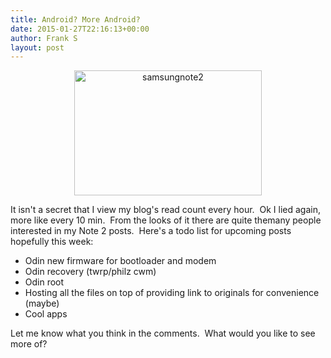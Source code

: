 ```yaml
---
title: Android? More Android?
date: 2015-01-27T22:16:13+00:00
author: Frank S
layout: post
---
```

<p style="text-align: center;"><a href="http://frankshin.com/wp-content/uploads/2015/01/samsungnote2.jpg"><img class=" size-medium wp-image-221 aligncenter" src="http://frankshin.com/wp-content/uploads/2015/01/samsungnote2-300x200.jpg" alt="samsungnote2" width="300" height="200" /></a></p>
<p style="text-align: left;">It isn't a secret that I view my blog's read count every hour.  Ok I lied again, more like every 10 min.  From the looks of it there are quite themany people interested in my Note 2 posts.  Here's a todo list for upcoming posts hopefully this week:</p>

<ul>
	<li>Odin new firmware for bootloader and modem</li>
	<li>Odin recovery (twrp/philz cwm)</li>
	<li>Odin root</li>
	<li>Hosting all the files on top of providing link to originals for convenience (maybe)</li>
	<li>Cool apps</li>
</ul>
Let me know what you think in the comments.  What would you like to see more of?
